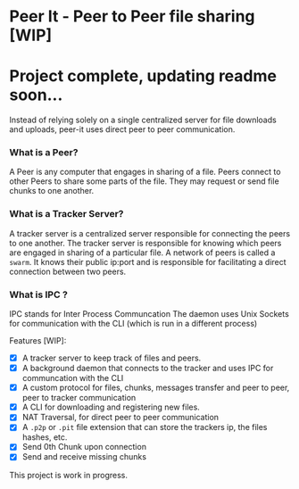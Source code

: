 # Peer It - Peer to Peer file sharing [WIP]

# Project complete, updating readme soon...
Instead of relying solely on a single centralized server for file downloads and uploads, peer-it uses direct peer to peer communication.

### What is a Peer?
A Peer is any computer that engages in sharing of a file.
Peers connect to other Peers to share some parts of the file.
They may request or send file chunks to one another.

### What is a Tracker Server?
A tracker server is a centralized server responsible for connecting the peers to one another.
The tracker server is responsible for knowing which peers are engaged in sharing of a particular file.
A network of peers is called a `swarm`.
It knows their public ip:port and is responsible for facilitating a direct connection between two peers.

### What is IPC ?
IPC stands for Inter Process Communcation
The daemon uses Unix Sockets for communication with the CLI (which is run in a different process)

Features [WIP]:
- [x] A tracker server to keep track of files and peers.
- [x] A background daemon that connects to the tracker and uses IPC for communcation with the CLI
- [x] A custom protocol for files, chunks, messages transfer and peer to peer, peer to tracker communication
- [x] A CLI for downloading and registering new files.
- [x] NAT Traversal, for direct peer to peer communication
- [x] A `.p2p` or `.pit` file extension that can store the trackers ip, the files hashes, etc.
- [x] Send 0th Chunk upon connection
- [x] Send and receive missing chunks

This project is work in progress.
